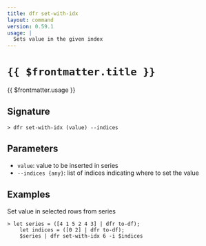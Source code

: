 ```yaml
---
title: dfr set-with-idx
layout: command
version: 0.59.1
usage: |
  Sets value in the given index
---
```


# `{{ $frontmatter.title }}`

<div style='white-space: pre-wrap;'>{{ $frontmatter.usage }}</div>

## Signature

`> dfr set-with-idx (value) --indices`

## Parameters

- `value`: value to be inserted in series
- `--indices {any}`: list of indices indicating where to set the value

## Examples

Set value in selected rows from series

```shell
> let series = ([4 1 5 2 4 3] | dfr to-df);
    let indices = ([0 2] | dfr to-df);
    $series | dfr set-with-idx 6 -i $indices
```
